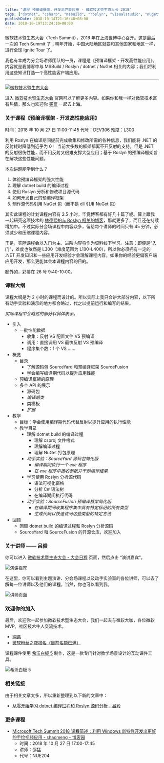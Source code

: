 ```yaml
---
title: "课程 预编译框架，开发高性能应用 - 微软技术暨生态大会 2018"
tags: ["dotnet", "csharp", "msbuild", "roslyn", "visualstudio", "nuget"]
publishDate: 2018-10-14T21:16:48+08:00
date: 2018-10-19T13:24:10+08:00
---
```


微软技术暨生态大会（Tech Summit），2018 年在上海世博中心召开。这是最后一次的 Tech Summit 了；明年开始，中国大陆地区就要和其他国家和地区一样，进行全球 Ignite Tour 了。

我也有幸成为分会场讲师团队的一员，课程是《预编译框架 - 开发高性能应用》。内容就是我博客中与 MSBuild / Roslyn / dotnet / NuGet 相关的内容；我们将利用这些知识打造一个高性能客户端应用。

<!-- more -->

---

[![微软技术暨生态大会](/posts/2018-10-14-20-08-21.png)](https://www.microsoft.com/china/techsummit/2018/)

进入 [微软技术暨生态大会](https://www.microsoft.com/china/techsummit/2018/) 官网可以了解更多内容。如果你和我一样对微软技术富有热情，那么也欢迎你 [买票](http://www.mstechsummit.cn/Ticket/BuyTicket) 一起去上海。

### 关于课程《预编译框架 - 开发高性能应用》

时间：2018 年 10 月 27 日 11:00-11:45
代号：DEV306
难度：L300

利用 Roslyn 在编译期间提前完成收集和修改所需的各种信息，我们能将 .NET 的反射耗时降低到近乎为 0！
当前大多数的框架都离不开反射的支持，但是 .NET 的反射很伤性能，而不用反射又很难支撑大型应用；基于 Roslyn 的预编译框架旨在解决这些性能问题。

本次讲题能学到什么？

1. 体验预编译框架的强大性能
2. 理解 dotnet build 的编译过程
3. 使用 Roslyn 分析和修改项目源代码
4. 如何开发自己的预编译框架
5. 制作源代码引用 NuGet 包（而不是 dll 引用 NuGet 包）

其实此课程的计划课程内容有 2.5 小时，毕竟博客都有好几十篇了呢。算上跟我一起研究这项技术的 [林德熙的与 Roslyn 相关的博客](https://lindexi.gitee.io/lindexi/post/roslyn.html)，那就更多了，而且还在持续增加中。不过实际分会场课程中内容众多，留给每个讲师的时间只有 45 分钟，必须减少和压缩课程内容。

于是，实际课程会以入门为主，进阶内容将作为资料线下学习。注意：即便是“入门”，难度也依然是 L300（难度范围为 L100-L400），所以你必须拥有一定的 .NET 开发知识和一些应用开发经验才会理解课程内容。如果你的经验更偏客户端应用开发，那么更能体会本课程内容的目的。

额外的，彩排在 26 号 9:40-10:00。

### 课程大纲

课程大纲是为 2 小时的课程而设计的。所以实际上我只会讲大部分内容，以下所有动手实验和演示的地方都会略过，代之以提前运行和编写的结果。

*实际课程中会略过的部分以斜体表示*。

- 引入
    - 一批性能数据
        - 收集：反射 VS 配置文件 VS 预编译
        - 调用：直接调用 VS 最快反射 VS 预编译
        - 程序集个数：1 个 VS ……
- 概览
    - 目录
        - 了解源码包 SourceYard 和预编译框架 SourceFusion
        - 学会编写编译期代码以提升应用性能
    - 预编译框架的原理
    - 多个 API 的展示
        - 源码包
        - *编译期类*
        - 类模板
        - *扩展*
- 教学
    - 目标：学会使用编译期代码代替反射以提升应用的执行性能
    - 教学目录
        - 理解 dotnet build 的编译过程
            - 理解 csproj 文件格式
            - 理解编译过程
            - 理解 NuGet 打包原理
        - *动手实验：SourceYard 源码包简化版*
            - *编译期间执行一个 exe 程序*
            - *在 exe 程序中接收参数并干预编译结果*
        - 学习使用 Roslyn 分析源代码
            - 语法可视化窗格
            - 分析 C# 语法树
            - 在编译期间执行代码
        - *动手实验：SourceFusion 预编译框架简化版*
            - *在编译期间收集程序集中具有特定标记的所有类型*
            - *生成代码以快速访问这些类型的特定方法*
- 回顾
    - 回顾 dotnet build 的编译过程和 Roslyn 分析源码
    - SourceYard 和 SourceFusion 的开源仓库，欢迎加入

### 关于讲师 —— 吕毅

你可以进入 [微软技术暨生态大会 - 大会日程](https://www.mstechsummit.cn/SpeakerSession/Index) 页面，然后点击 “演讲嘉宾”。

![演讲嘉宾](/posts/2018-10-14-20-25-57.png)

在这里，你可以看到主题演讲、分会场课程以及动手实验室的各位讲师，可以去了解每一位讲师以及他们的课程。当然，你也可以看到我。

![讲师页面](/posts/2018-10-14-20-24-49.png)

### 欢迎你的加入

最后，欢迎你一起参加微软技术暨生态大会，我们一起去与微软大咖，各位微软 MVP，社区技术牛人交流技术。

- [购票](http://www.mstechsummit.cn/Ticket/BuyTicket)
- [微软粉丝之夜报名（目前名额已满）](https://forms.office.com/Pages/ResponsePage.aspx?id=-mDpt2weQ0S0nX_yMOmiFX9DC0n9uYxEjysPXp0Mf7tURjBRVllaWklWU1NTU1NaVUs0TTdOR1VFTC4u&from=groupmessage&isappinstalled=0)

课程课件使用 [希沃白板 5](https://easinote.seewo.com/) 制作，这是一款专门针对教学场景设计的互动课件工具。

![希沃白板 5](/posts/2018-10-14-20-33-17.png)

### 相关链接

由于相关文章太多，所以重新整理到以下新的文章中：

- [从零开始学习 dotnet 编译过程和 Roslyn 源码分析 - 吕毅](/post/posts-for-learning-dotnet-build-nuget-roslyn.html)

### 更多课程

- [Microsoft Tech Summit 2018 课程简述：利用 Windows 新特性开发出更好的手绘视频应用 - shaomeng - 博客园](http://www.cnblogs.com/shaomeng/p/9769270.html)
    - 时间：2018 年 10 月 27 日 17:00-17:45
    - 讲师：邵猛
    - 代号：NUE204
